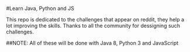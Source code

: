 #Learn Java, Python and JS

This repo is dedicated to the challenges that appear on reddit, they help a lot improving the skills.
Thanks to all the community for dessigning such challenges.

##NOTE: All of these will be done with Java 8, Python 3 and JavaScript
